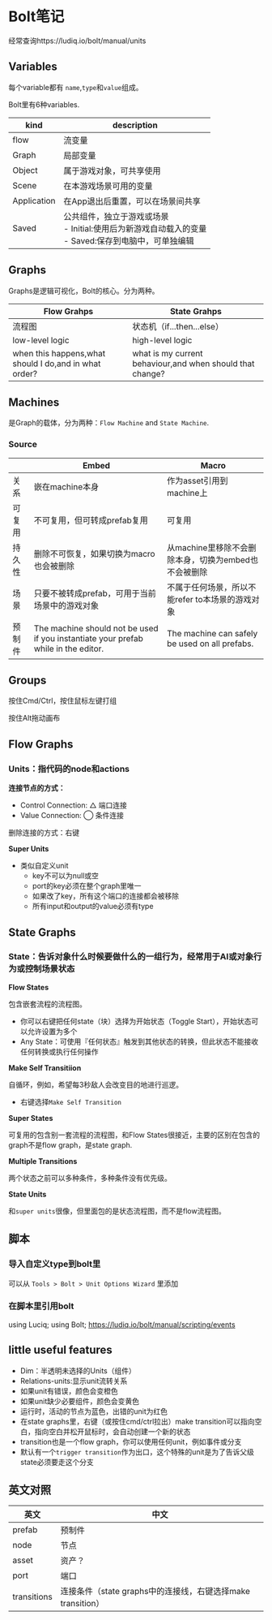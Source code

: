 # Bolt笔记

经常查询https://ludiq.io/bolt/manual/units

## Variables

每个variable都有 ``name``,``type``和``value``组成。

Bolt里有6种variables.

| kind        | description                                                  |
| ----------- | ------------------------------------------------------------ |
| flow        | 流变量                                                       |
| Graph       | 局部变量                                                     |
| Object      | 属于游戏对象，可共享使用                                     |
| Scene       | 在本游戏场景可用的变量                                       |
| Application | 在App退出后重置，可以在场景间共享                            |
| Saved       | 公共组件，独立于游戏或场景<br />- Initial:使用后为新游戏自动载入的变量<br />- Saved:保存到电脑中，可单独编辑 |

## Graphs

Graphs是逻辑可视化，Bolt的核心。分为两种。

| Flow Grahps                                           | State Grahps                                              |
| ----------------------------------------------------- | --------------------------------------------------------- |
| 流程图                                                | 状态机（if...then...else）                                |
| low-level logic                                       | high-level logic                                          |
| when this happens,what should I do,and in what order? | what is my current behaviour,and when should that change? |

## Machines

是Graph的载体，分为两种：``Flow Machine`` and ``State Machine``.

### Source

|        | Embed                                                        | Macro                                                |
| ------ | ------------------------------------------------------------ | ---------------------------------------------------- |
| 关系   | 嵌在machine本身                                              | 作为asset引用到machine上                             |
| 可复用 | 不可复用，但可转成prefab复用                                 | 可复用                                               |
| 持久性 | 删除不可恢复，如果切换为macro也会被删除                      | 从machine里移除不会删除本身，切换为embed也不会被删除 |
| 场景   | 只要不被转成prefab，可用于当前场景中的游戏对象               | 不属于任何场景，所以不能refer to本场景的游戏对象     |
| 预制件 | The machine should not be used if you instantiate your prefab while in the editor. | The machine can safely be used on all prefabs.       |

## Groups

按住Cmd/Ctrl，按住鼠标左键打组

按住Alt拖动画布

## Flow Graphs

### Units：指代码的node和actions

**连接节点的方式：**

- Control Connection: △ 端口连接
- Value Connection: ◯ 条件连接

删除连接的方式：右键

**Super Units**

- 类似自定义unit
  - key不可以为null或空
  - port的key必须在整个graph里唯一
  - 如果改了key，所有这个端口的连接都会被移除
  - 所有input和output的value必须有type

## State Graphs

### State：告诉对象什么时候要做什么的一组行为，经常用于AI或对象行为或控制场景状态

**Flow States**

包含嵌套流程的流程图。

- 你可以右键把任何state（块）选择为开始状态（Toggle Start），开始状态可以允许设置为多个
- Any State：可使用『任何状态』触发到其他状态的转换，但此状态不能接收任何转换或执行任何操作

**Make Self Transitiion**

自循环，例如，希望每3秒敌人会改变目的地进行巡逻。

- 右键选择``Make Self Transition``

**Super States**

可复用的包含别一套流程的流程图，和Flow States很接近，主要的区别在包含的graph不是flow graph，是state graph.

**Multiple Transitions**

两个状态之前可以多种条件，多种条件没有优先级。

**State Units**

和``super units``很像，但里面包的是状态流程图，而不是flow流程图。

## 脚本
### 导入自定义type到bolt里
可以从 ``Tools > Bolt > Unit Options Wizard`` 里添加

### 在脚本里引用bolt
using Luciq;
using Bolt;
 https://ludiq.io/bolt/manual/scripting/events


## little useful features

- Dim：半透明未选择的Units（组件）
- Relations-units:显示unit流转关系
- 如果unit有错误，颜色会变橙色
- 如果unit缺少必要组件，颜色会变黄色
- 运行时，活动的节点为蓝色，出错的unit为红色
- 在state graphs里，右键（或按住cmd/ctrl拉出）make transition可以指向空白，指向空白并松开鼠标时，会自动创建一个新的状态
- transition也是一个flow graph，你可以使用任何unit，例如事件或分支
- 默认有一个``trigger transition``作为出口，这个特殊的unit是为了告诉父级state必须要走这个分支

## 英文对照

| 英文        | 中文                                                        |
| ----------- | ----------------------------------------------------------- |
| prefab      | 预制件                                                      |
| node        | 节点                                                        |
| asset       | 资产？                                                      |
| port        | 端口                                                        |
| transitions | 连接条件（state graphs中的连接线，右键选择make transition） |

​	